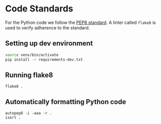 # Code Standards

For the Python code we follow the
[PEP8 standard](https://www.python.org/dev/peps/pep-0008/). A linter called
`flake8` is used to verify adherence to the standard.

## Setting up dev environment

```bash
source venv/bin/activate
pip install -r requirements-dev.txt
```

## Running flake8

```
flake8 .
```

## Automatically formatting Python code

```
autopep8 -i -aaa -r .
isort .
```
